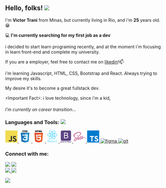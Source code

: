  <h2>Hello, folks! <img src="https://c.tenor.com/9zmtHZ0tIjkAAAAi/nyancat-rainbow-cat.gif" height="20"></h2> 



I'm **Victor Trani** from Minas, but currently living in Rio, and i'm **25** years old.  😁

💻 **I'm currently searching for my first job as a dev**

i decided to start learn programing recently, and at the moment i'm focusing in learn front-end and complete my university.

If you are a employer, feel free to contact me on [likedin](https://www.linkedin.com/in/victor-martins-t/)!📫

i'm learning Javascript, HTML, CSS, Bootstrap and React. Always trying to improve my skills.

My desire it's to become a great fullstack dev.



⚡Important Fact⚡: i love technology, since i'm a kid,



*I’m currently on career transition...*



<h3 align="left">Languages and Tools: <img src="https://raw.githubusercontent.com/npentrel/octoclippy2/master/gifs/ears.gif" width="30"></h3>
<p align="left"> 
<a href="https://developer.mozilla.org/en-US/docs/Web/JavaScript" target="_blank"> <img src="https://raw.githubusercontent.com/devicons/devicon/master/icons/javascript/javascript-original.svg" alt="javascript" width="40" height="40"/> </a>	
<a href="https://www.w3schools.com/css/" target="_blank"> <img src="https://raw.githubusercontent.com/devicons/devicon/master/icons/css3/css3-original-wordmark.svg" alt="css3" width="40" height="40"/> </a>
<a href="https://www.w3.org/html/" target="_blank"> <img src="https://raw.githubusercontent.com/devicons/devicon/master/icons/html5/html5-original-wordmark.svg" alt="html5" width="40" height="40"/> </a> 
<a href="https://reactjs.org/" target="_blank"> <img src="https://raw.githubusercontent.com/devicons/devicon/master/icons/react/react-original-wordmark.svg" alt="react" width="40" height="40"/> </a>
<a href="https://getbootstrap.com" target="_blank"> <img src="https://raw.githubusercontent.com/devicons/devicon/master/icons/bootstrap/bootstrap-plain-wordmark.svg" alt="bootstrap" width="40" height="40"/> </a> 
<a href="https://sass-lang.com" target="_blank"> <img src="https://raw.githubusercontent.com/devicons/devicon/master/icons/sass/sass-original.svg" alt="sass" width="40" height="40"/> </a> 
<a href="https://www.typescriptlang.org/" target="_blank"> <img src="https://raw.githubusercontent.com/devicons/devicon/master/icons/typescript/typescript-original.svg" alt="typescript" width="40" height="40"/> </a>
<a href="https://www.figma.com/" target="_blank"> <img src="https://www.vectorlogo.zone/logos/figma/figma-icon.svg" alt="figma" width="40" height="40"/> </a>
<a href="https://git-scm.com/" target="_blank"> <img src="https://www.vectorlogo.zone/logos/git-scm/git-scm-icon.svg" alt="git" width="40" height="40"/> </a>  
</p>



<h3 align="left">Connect with me:</h3>
<div>  
  <a href="#" target="_blank"><img src="https://img.shields.io/badge/-LinkedIn-%230077B5?style=for-the-badge&logo=linkedin&logoColor=white" target="_blank"></a> 
 <a href = "mailto:victor.trani1@gmail.com"><img src="https://img.shields.io/badge/Gmail-D14836?style=for-the-badge&logo=gmail&logoColor=white" target="_blank"></a>
 </div>



<div>
  <a href="https://github.com/A-uvic">
  <img height="180em" src="https://github-readme-stats.vercel.app/api?username=A-uvic&show_icons=true&theme=dark&include_all_commits=true&count_private=true"/>
  <img height="180em" src="https://github-readme-stats.vercel.app/api/top-langs/?username=A-uvic&layout=compact&langs_count=7&theme=dark"/>
</div>



![](https://komarev.com/ghpvc/?username=your-github-A-uvic&color=ff69b4&style=flat&label=visitors)

